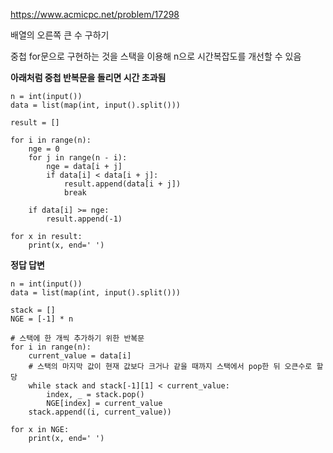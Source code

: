 https://www.acmicpc.net/problem/17298

배열의 오른쪽 큰 수 구하기

중첩 for문으로 구현하는 것을 스택을 이용해 n으로 시간복잡도를 개선할 수 있음

**아래처럼 중첩 반복문을 돌리면 시간 초과됨**

```
n = int(input())
data = list(map(int, input().split()))

result = []

for i in range(n):
    nge = 0
    for j in range(n - i):
        nge = data[i + j]
        if data[i] < data[i + j]:
            result.append(data[i + j])
            break

    if data[i] >= nge:
        result.append(-1)

for x in result:
    print(x, end=' ')
```

**정답 답변**

```
n = int(input())
data = list(map(int, input().split()))

stack = []
NGE = [-1] * n

# 스택에 한 개씩 추가하기 위한 반복문
for i in range(n):
    current_value = data[i]
    # 스택의 마지막 값이 현재 값보다 크거나 같을 때까지 스택에서 pop한 뒤 오큰수로 할당
    while stack and stack[-1][1] < current_value:
        index, _ = stack.pop()
        NGE[index] = current_value
    stack.append((i, current_value))

for x in NGE:
    print(x, end=' ')
```
